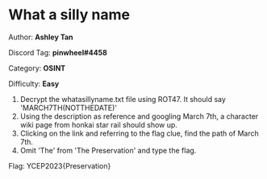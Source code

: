What a silly name
===

Author: **Ashley Tan**

Discord Tag: **pinwheel#4458**

Category: **OSINT**

Difficulty: **Easy**

1. Decrypt the whatasillyname.txt file using ROT47. It should say 'MARCH7TH(NOTTHEDATE)'
2. Using the description as reference and googling March 7th, a character wiki page from honkai star rail should show up.
3. Clicking on the link and referring to the flag clue, find the path of March 7th.
4. Omit 'The' from 'The Preservation' and type the flag.

Flag: YCEP2023{Preservation}
